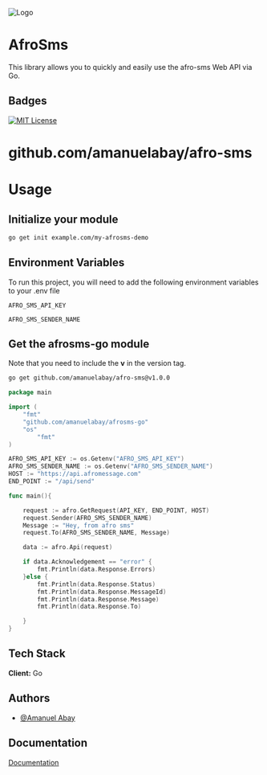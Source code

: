 ![Logo](https://www.afromessage.com/assets/images/logo.png) 

# AfroSms

This library allows you to quickly and easily use the afro-sms Web API via Go.

## Badges  
[![MIT License](https://img.shields.io/badge/License-MIT-green.svg)](https://choosealicense.com/licenses/mit/)  

# github.com/amanuelabay/afro-sms


# Usage

## Initialize your module

~~~bash
go get init example.com/my-afrosms-demo
~~~

## Environment Variables  

To run this project, you will need to add the following environment variables to your .env file  

`AFRO_SMS_API_KEY`  

`AFRO_SMS_SENDER_NAME` 

## Get the afrosms-go module

Note that you need to include the **v** in the version tag.

~~~bash
go get github.com/amanuelabay/afro-sms@v1.0.0
~~~


~~~go
package main

import (
	"fmt"
	"github.com/amanuelabay/afrosms-go"
	"os"
        "fmt"
)

AFRO_SMS_API_KEY := os.Getenv("AFRO_SMS_API_KEY")
AFRO_SMS_SENDER_NAME := os.Getenv("AFRO_SMS_SENDER_NAME")
HOST := "https://api.afromessage.com"
END_POINT := "/api/send"

func main(){

    request := afro.GetRequest(API_KEY, END_POINT, HOST)
    request.Sender(AFRO_SMS_SENDER_NAME)
    Message := "Hey, from afro sms"
    request.To(AFRO_SMS_SENDER_NAME, Message)

    data := afro.Api(request)

    if data.Acknowledgement == "error" {
        fmt.Println(data.Response.Errors)
    }else {
        fmt.Println(data.Response.Status)
        fmt.Println(data.Response.MessageId)
        fmt.Println(data.Response.Message)
        fmt.Println(data.Response.To)

    }
}
~~~


## Tech Stack  
**Client:** Go 


## Authors  
- [@Amanuel Abay](https://www.github.com/amanuelabay) 

## Documentation  
[Documentation](https://www.afromessage.com/developers)